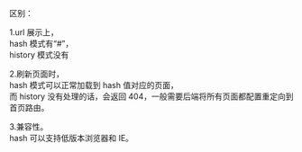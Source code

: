 区别：

1.url 展示上，  
    hash 模式有“#”，  
    history 模式没有

2.刷新页面时，  
    hash 模式可以正常加载到 hash 值对应的页面，  
    而 history 没有处理的话，会返回 404，一般需要后端将所有页面都配置重定向到首页路由。

3.兼容性。  
hash 可以支持低版本浏览器和 IE。
